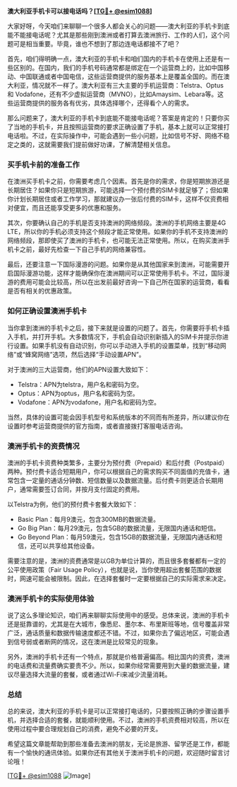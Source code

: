 **澳大利亚手机卡可以接电话吗？[[TG💪+ @esim1088](https://t.me/s/esim1088)]**

大家好呀，今天咱们来聊聊一个很多人都会关心的问题——澳大利亚的手机卡到底能不能接电话呢？尤其是那些刚到澳洲或者打算去澳洲旅行、工作的人们，这个问题可是相当重要。毕竟，谁也不想到了那边连电话都接不了吧？

首先，咱们得明确一点，澳大利亚的手机卡和咱们国内的手机卡在使用上还是有一些区别的。在国内，我们的手机号码通常都是绑定在一个运营商上的，比如中国移动、中国联通或者中国电信，这些运营商提供的服务基本上是覆盖全国的。而在澳大利亚，情况就不一样了。澳大利亚有三大主要的手机运营商：Telstra、Optus 和 Vodafone，还有不少虚拟运营商（MVNO），比如Amaysim、Lebara等。这些运营商提供的服务各有优劣，具体选择哪个，还得看个人的需求。

那么问题来了，澳大利亚的手机卡到底能不能接电话呢？答案是肯定的！只要你买了当地的手机卡，并且按照运营商的要求正确设置了手机，基本上就可以正常接打电话啦。不过，在实际操作中，可能会遇到一些小问题，比如信号不好、网络不稳定之类的，这就需要我们提前做好功课，了解清楚相关信息。

### **买手机卡前的准备工作**

在澳洲买手机卡之前，你需要考虑几个因素。首先是你的需求，你是短期旅游还是长期居住？如果你只是短期旅游，可能选择一个预付费的SIM卡就足够了；但如果你计划长期居住或者工作学习，那就建议办一张后付费的SIM卡，这样不仅资费相对便宜，而且还能享受更多的优惠和服务。

其次，你要确认自己的手机是否支持澳洲的网络频段。澳洲的手机网络主要是4G LTE，所以你的手机必须支持这个频段才能正常使用。如果你的手机不支持澳洲的网络频段，那即使买了澳洲的手机卡，也可能无法正常使用。所以，在购买澳洲手机卡之前，最好先检查一下自己手机的网络兼容性。

最后，还要注意一下国际漫游的问题。如果你是从其他国家来到澳洲，可能需要开启国际漫游功能，这样才能确保你在澳洲期间可以正常使用手机卡。不过，国际漫游的费用可能会比较高，所以在出发前最好咨询一下自己所在国家的运营商，看看是否有相关的优惠政策。

### **如何正确设置澳洲手机卡**

当你拿到澳洲的手机卡之后，接下来就是设置的问题了。首先，你需要将手机卡插入手机，并打开手机。大多数情况下，手机会自动识别新插入的SIM卡并提示你进行设置。如果手机没有自动识别，你可以手动进入手机的设置菜单，找到“移动网络”或“蜂窝网络”选项，然后选择“手动设置APN”。

对于澳洲的三大运营商，他们的APN设置大致如下：

- Telstra：APN为telstra，用户名和密码为空。
- Optus：APN为optus，用户名和密码为空。
- Vodafone：APN为vodafone，用户名和密码为空。

当然，具体的设置可能会因手机型号和系统版本的不同而有所差异，所以建议你在设置时参考运营商提供的官方指南，或者直接拨打客服电话咨询。

### **澳洲手机卡的资费情况**

澳洲的手机卡资费种类繁多，主要分为预付费（Prepaid）和后付费（Postpaid）两种。预付费卡适合短期用户，你可以根据自己的需求购买不同面值的充值卡，通常包含一定量的通话分钟数、短信数量以及数据流量。后付费卡则更适合长期用户，通常需要签订合同，并按月支付固定的费用。

以Telstra为例，他们的预付费卡套餐大致如下：

- Basic Plan：每月9澳元，包含300MB的数据流量。
- Go Big Plan：每月29澳元，包含5GB的数据流量，无限国内通话和短信。
- Go Beyond Plan：每月59澳元，包含15GB的数据流量，无限国内通话和短信，还可以共享给其他设备。

需要注意的是，澳洲的资费通常是以GB为单位计算的，而且很多套餐都有一定的公平使用政策（Fair Usage Policy），也就是说，当你使用超出套餐范围的数据时，网速可能会被限制。因此，在选择套餐时一定要根据自己的实际需求来决定。

### **澳洲手机卡的实际使用体验**

说了这么多理论知识，咱们再来聊聊实际使用中的感受。总体来说，澳洲的手机卡还是挺靠谱的，尤其是在大城市，像悉尼、墨尔本、布里斯班等地，信号覆盖非常广泛，通话质量和数据传输速度都还不错。不过，如果你去了偏远地区，可能会遇到信号弱或者断网的情况，这在澳洲是比较常见的现象。

另外，澳洲的手机卡还有一个特点，那就是价格普遍偏高。相比国内的资费，澳洲的电话费和流量费确实要贵不少。所以，如果你经常需要用到大量的数据流量，建议尽量选择大流量的套餐，或者通过Wi-Fi来减少流量消耗。

### **总结**

总的来说，澳大利亚的手机卡是可以正常接打电话的，只要按照正确的步骤设置手机，并选择合适的套餐，就能顺利使用。不过，澳洲的手机资费相对较高，所以在使用过程中要合理规划自己的消费，避免不必要的开支。

希望这篇文章能帮助到那些准备去澳洲的朋友，无论是旅游、留学还是工作，都能有一个愉快的通讯体验。如果你还有其他关于澳洲手机卡的问题，欢迎随时留言讨论哦！

[[TG💪+ @esim1088](https://t.me/s/esim1088) ![Image](https://i.postimg.cc/4NQfJmqS/Snipaste-2025-05-13-00-14-12.png)]